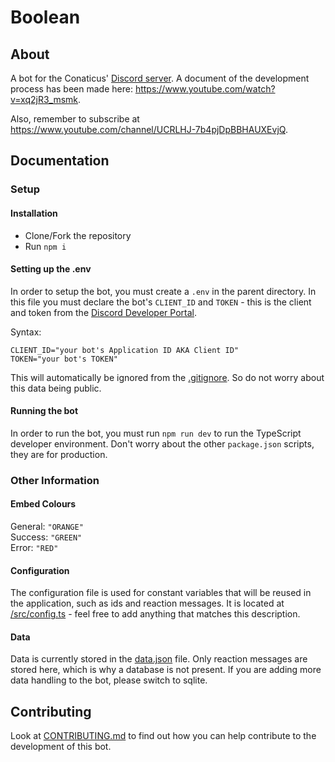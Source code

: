 # Boolean

## About
A bot for the Conaticus' [Discord server](https://discord.com/invite/aDAsjZVzaH). A document of the development process has been made here: https://www.youtube.com/watch?v=xq2jR3_msmk. 

Also, remember to subscribe at https://www.youtube.com/channel/UCRLHJ-7b4pjDpBBHAUXEvjQ. 

## Documentation

### Setup

#### Installation

- Clone/Fork the repository
- Run `npm i`

#### Setting up the .env

In order to setup the bot, you must create a `.env` in the parent directory.
In this file you must declare the bot's `CLIENT_ID` and `TOKEN` - this is the client and token from the [Discord Developer Portal](https://discord.com/developers/applications).

Syntax:
```env
CLIENT_ID="your bot's Application ID AKA Client ID"
TOKEN="your bot's TOKEN"
```

This will automatically be ignored from the [.gitignore](https://github.com/conaticus/boolean/blob/master/.gitignore). So do not worry about this data being public.

#### 

#### Running the bot

In order to run the bot, you must run `npm run dev` to run the TypeScript developer environment. Don't worry about the other `package.json` scripts, they are for production.

### Other Information

#### Embed Colours
General: `"ORANGE"` \
Success: `"GREEN"` \
Error: `"RED"`

#### Configuration

The configuration file is used for constant variables that will be reused in the application, such as ids and reaction messages. It is located at [/src/config.ts](https://github.com/conaticus/boolean/blob/master/src/config.ts) - feel free to add anything that matches this description.

#### Data

Data is currently stored in the [data.json](https://github.com/conaticus/boolean/blob/master/data.json) file. Only reaction messages are stored here, which is why a database is not present. If you are adding more data handling to the bot, please switch to sqlite.

## Contributing

Look at [CONTRIBUTING.md](https://github.com/conaticus/boolean/blob/master/CONTRIBUTING.md) to find out how you can help contribute to the development of this bot.
